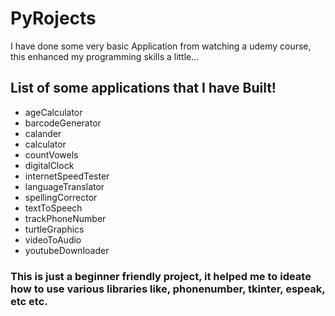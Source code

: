 # PyRojects

<p>I have done some very basic Application from watching a udemy course, this enhanced my programming skills a little...</p>

<h2>List of some applications that I have Built!</h2>

<ul>
  <li>ageCalculator</li>
  <li>barcodeGenerator</li>
  <li>calander</li>
  <li>calculator</li>
  <li>countVowels</li>
  <li>digitalClock</li>
  <li>internetSpeedTester</li>
  <li>languageTranslator</li>
  <li>spellingCorrector</li>
  <li>textToSpeech</li>
  <li>trackPhoneNumber</li>
  <li>turtleGraphics</li>
  <li>videoToAudio</li>
  <li>youtubeDownloader</li>
</ul>

<h3>This is just a beginner friendly project, it helped me to ideate how to use various libraries like,
phonenumber, tkinter, espeak, etc etc.</h3>
